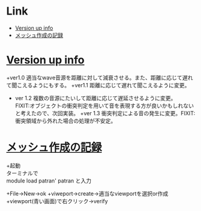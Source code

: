 # Link
+ [Version up info](#Version-up-info)
+ [メッシュ作成の記録](#メッシュ作成の記録)

# <u>Version up info</u>
+ver1.0
適当なwave音源を距離に対して減衰させる。また、距離に応じて遅れて聞こえるようにもする。
+ver1.1
距離に応じて遅れて聞こえるように変更。
+ ver 1.2
複数の音源にたいして距離に応じて遅延させるように変更。  
FIXIT:オブジェクトの衝突判定を用いて音を表現する方が良いかもしれないと考えたので、次回実装。
+ver 1.3
衝突判定による音の発生に変更。FIXIT:衝突領域から外れた場合の処理が不安定。


# <u>メッシュ作成の記録</u>
+起動  
ターミナルで  
module load patran' 
patran
と入力

+File->New->ok
+viweport->create->適当なviewportを選択or作成
+viewport(青い画面)で右クリック->verify


